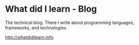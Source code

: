 # What did I learn - Blog

The technical blog. There I write about programming languages, frameworks, and technologies.

http://whatdidilearn.info

